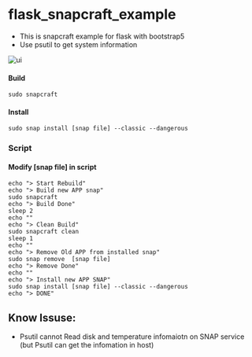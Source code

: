 # flask_snapcraft_example
- This is snapcraft example for flask with bootstrap5
- Use psutil to get system information

![ui](https://user-images.githubusercontent.com/4043666/163672226-5a7e5ebb-c09d-4948-9cfa-733e0ebdbb89.PNG)


#### Build
    sudo snapcraft

#### Install
    sudo snap install [snap file] --classic --dangerous

### Script
#### Modify [snap file] in script
```shell
echo "> Start Rebuild"
echo "> Build new APP snap"
sudo snapcraft
echo "> Build Done"
sleep 2
echo ""
echo "> Clean Build"
sudo snapcraft clean
sleep 1
echo ""
echo "> Remove Old APP from installed snap"
sudo snap remove  [snap file]
echo "> Remove Done"
echo ""
echo "> Install new APP SNAP"
sudo snap install [snap file] --classic --dangerous
echo "> DONE"

```

   
## Know Issuse:
- Psutil cannot Read disk and temperature infomaiotn on SNAP service 
<br>(but Psutil can get the infomation in host)
